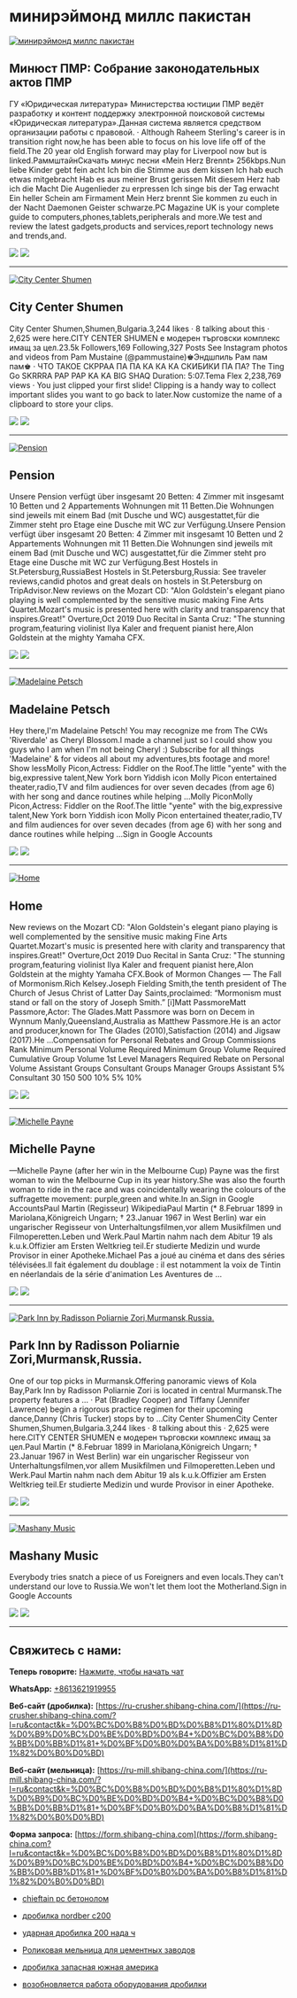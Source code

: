 # минирэймонд миллс пакистан

<a href="https://swt.shibang-china.com/?l=ru&img&k=%D0%BC%D0%B8%D0%BD%D0%B8%D1%80%D1%8D%D0%B9%D0%BC%D0%BE%D0%BD%D0%B4+%D0%BC%D0%B8%D0%BB%D0%BB%D1%81+%D0%BF%D0%B0%D0%BA%D0%B8%D1%81%D1%82%D0%B0%D0%BD" target="_blank">![минирэймонд миллс пакистан](http://static.shibang-china.com/all-800x300/1229.jpg)</a>

## Минюст ПМР: Собрание законодательных актов ПМР
ГУ &#171;Юридическая литература&#187; Министерства юстиции ПМР ведёт разработку и контент поддержку электронной поисковой системы &#171;Юридическая литература&#187;.Данная система является средством организации работы с правовой.&nbsp;&#0183;&#32;Although Raheem Sterling's career is in transition right now,he has been able to focus on his love life off of the field.The 20 year old English forward may play for Liverpool now but is linked.РаммштайнСкачать минус песни &#171;Mein Herz Brennt&#187; 256kbps.Nun liebe Kinder gebt fein acht Ich bin die Stimme aus dem kissen Ich hab euch etwas mitgebracht Hab es aus meiner Brust gerissen Mit diesem Herz hab ich die Macht Die Augenlieder zu erpressen Ich singe bis der Tag erwacht Ein heller Schein am Firmament Mein Herz brennt Sie kommen zu euch in der Nacht Daemonen Geister schwarze.PC Magazine UK is your complete guide to computers,phones,tablets,peripherals and more.We test and review the latest gadgets,products and services,report technology news and trends,and.


<a href="https://whatsapp.shibangsoft.com/WhatsApp.php" target="_blank" title="WhatsApp">![](http://static.shibang-china.com/icon/whatsapp.png)</a> <a href="https://swt.shibang-china.com/?l=ru&icon&k=%D0%BC%D0%B8%D0%BD%D0%B8%D1%80%D1%8D%D0%B9%D0%BC%D0%BE%D0%BD%D0%B4+%D0%BC%D0%B8%D0%BB%D0%BB%D1%81+%D0%BF%D0%B0%D0%BA%D0%B8%D1%81%D1%82%D0%B0%D0%BD" target="_blank">![](http://static.shibang-china.com/icon/chat-ru.png)</a>

---

<a href="https://swt.shibang-china.com/?l=ru&img&k=%D0%BC%D0%B8%D0%BD%D0%B8%D1%80%D1%8D%D0%B9%D0%BC%D0%BE%D0%BD%D0%B4+%D0%BC%D0%B8%D0%BB%D0%BB%D1%81+%D0%BF%D0%B0%D0%BA%D0%B8%D1%81%D1%82%D0%B0%D0%BD" target="_blank">![City Center Shumen](http://static.shibang-china.com/all-800x300/1369.jpg)</a>

## City Center Shumen
City Center Shumen,Shumen,Bulgaria.3,244 likes &#183; 8 talking about this &#183; 2,625 were here.CITY CENTER SHUMEN е модерен търговски комплекс имащ за цел.23.5k Followers,169 Following,327 Posts See Instagram photos and videos from Pam Mustaine (@pammustaine)♚Эндшпиль Рам пам пам♚&nbsp;&#0183;&#32;ЧТО ТАКОЕ СКРРАА ПА ПА КА КА КА СКИБИКИ ПА ПА? The Ting Go SKRRRA PAP PAP KA KA BIG SHAQ Duration: 5:07.Tema Flex 2,238,769 views&nbsp;&#0183;&#32;You just clipped your first slide! Clipping is a handy way to collect important slides you want to go back to later.Now customize the name of a clipboard to store your clips.


<a href="https://whatsapp.shibangsoft.com/WhatsApp.php" target="_blank" title="WhatsApp">![](http://static.shibang-china.com/icon/whatsapp.png)</a> <a href="https://swt.shibang-china.com/?l=ru&icon&k=%D0%BC%D0%B8%D0%BD%D0%B8%D1%80%D1%8D%D0%B9%D0%BC%D0%BE%D0%BD%D0%B4+%D0%BC%D0%B8%D0%BB%D0%BB%D1%81+%D0%BF%D0%B0%D0%BA%D0%B8%D1%81%D1%82%D0%B0%D0%BD" target="_blank">![](http://static.shibang-china.com/icon/chat-ru.png)</a>

---

<a href="https://swt.shibang-china.com/?l=ru&img&k=%D0%BC%D0%B8%D0%BD%D0%B8%D1%80%D1%8D%D0%B9%D0%BC%D0%BE%D0%BD%D0%B4+%D0%BC%D0%B8%D0%BB%D0%BB%D1%81+%D0%BF%D0%B0%D0%BA%D0%B8%D1%81%D1%82%D0%B0%D0%BD" target="_blank">![Pension](http://static.shibang-china.com/all-800x300/171.jpg)</a>

## Pension
Unsere Pension verf&#252;gt &#252;ber insgesamt 20 Betten: 4 Zimmer mit insgesamt 10 Betten und 2 Appartements Wohnungen mit 11 Betten.Die Wohnungen sind jeweils mit einem Bad (mit Dusche und WC) ausgestattet,f&#252;r die Zimmer steht pro Etage eine Dusche mit WC zur Verf&#252;gung.Unsere Pension verf&#252;gt &#252;ber insgesamt 20 Betten: 4 Zimmer mit insgesamt 10 Betten und 2 Appartements Wohnungen mit 11 Betten.Die Wohnungen sind jeweils mit einem Bad (mit Dusche und WC) ausgestattet,f&#252;r die Zimmer steht pro Etage eine Dusche mit WC zur Verf&#252;gung.Best Hostels in St.Petersburg,RussiaBest Hostels in St.Petersburg,Russia: See traveler reviews,candid photos and great deals on hostels in St.Petersburg on TripAdvisor.New reviews on the Mozart CD: &quot;Alon Goldstein's elegant piano playing is well complemented by the sensitive music making Fine Arts Quartet.Mozart's music is presented here with clarity and transparency that inspires.Great!&quot; Overture,Oct 2019 Duo Recital in Santa Cruz: &quot;The stunning program,featuring violinist Ilya Kaler and frequent pianist here,Alon Goldstein at the mighty Yamaha CFX.


<a href="https://whatsapp.shibangsoft.com/WhatsApp.php" target="_blank" title="WhatsApp">![](http://static.shibang-china.com/icon/whatsapp.png)</a> <a href="https://swt.shibang-china.com/?l=ru&icon&k=%D0%BC%D0%B8%D0%BD%D0%B8%D1%80%D1%8D%D0%B9%D0%BC%D0%BE%D0%BD%D0%B4+%D0%BC%D0%B8%D0%BB%D0%BB%D1%81+%D0%BF%D0%B0%D0%BA%D0%B8%D1%81%D1%82%D0%B0%D0%BD" target="_blank">![](http://static.shibang-china.com/icon/chat-ru.png)</a>

---

<a href="https://swt.shibang-china.com/?l=ru&img&k=%D0%BC%D0%B8%D0%BD%D0%B8%D1%80%D1%8D%D0%B9%D0%BC%D0%BE%D0%BD%D0%B4+%D0%BC%D0%B8%D0%BB%D0%BB%D1%81+%D0%BF%D0%B0%D0%BA%D0%B8%D1%81%D1%82%D0%B0%D0%BD" target="_blank">![Madelaine Petsch](http://static.shibang-china.com/all-800x300/1094.jpg)</a>

## Madelaine Petsch
Hey there,I'm Madelaine Petsch! You may recognize me from The CWs 'Riverdale' as Cheryl Blossom.I made a channel just so I could show you guys who I am when I'm not being Cheryl :) Subscribe for all things 'Madelaine' &amp; for videos all about my adventures,bts footage and more! Show lessMolly Picon,Actress: Fiddler on the Roof.The little &quot;yente&quot; with the big,expressive talent,New York born Yiddish icon Molly Picon entertained theater,radio,TV and film audiences for over seven decades (from age 6) with her song and dance routines while helping …Molly PiconMolly Picon,Actress: Fiddler on the Roof.The little &quot;yente&quot; with the big,expressive talent,New York born Yiddish icon Molly Picon entertained theater,radio,TV and film audiences for over seven decades (from age 6) with her song and dance routines while helping …Sign in Google Accounts


<a href="https://whatsapp.shibangsoft.com/WhatsApp.php" target="_blank" title="WhatsApp">![](http://static.shibang-china.com/icon/whatsapp.png)</a> <a href="https://swt.shibang-china.com/?l=ru&icon&k=%D0%BC%D0%B8%D0%BD%D0%B8%D1%80%D1%8D%D0%B9%D0%BC%D0%BE%D0%BD%D0%B4+%D0%BC%D0%B8%D0%BB%D0%BB%D1%81+%D0%BF%D0%B0%D0%BA%D0%B8%D1%81%D1%82%D0%B0%D0%BD" target="_blank">![](http://static.shibang-china.com/icon/chat-ru.png)</a>

---

<a href="https://swt.shibang-china.com/?l=ru&img&k=%D0%BC%D0%B8%D0%BD%D0%B8%D1%80%D1%8D%D0%B9%D0%BC%D0%BE%D0%BD%D0%B4+%D0%BC%D0%B8%D0%BB%D0%BB%D1%81+%D0%BF%D0%B0%D0%BA%D0%B8%D1%81%D1%82%D0%B0%D0%BD" target="_blank">![Home](http://static.shibang-china.com/all-800x300/1263.jpg)</a>

## Home
New reviews on the Mozart CD: &quot;Alon Goldstein's elegant piano playing is well complemented by the sensitive music making Fine Arts Quartet.Mozart's music is presented here with clarity and transparency that inspires.Great!&quot; Overture,Oct 2019 Duo Recital in Santa Cruz: &quot;The stunning program,featuring violinist Ilya Kaler and frequent pianist here,Alon Goldstein at the mighty Yamaha CFX.Book of Mormon Changes — The Fall of Mormonism.Rich Kelsey.Joseph Fielding Smith,the tenth president of The Church of Jesus Christ of Latter Day Saints,proclaimed: “Mormonism must stand or fall on the story of Joseph Smith.” [i]Matt PassmoreMatt Passmore,Actor: The Glades.Matt Passmore was born on Decem in Wynnum Manly,Queensland,Australia as Matthew Passmore.He is an actor and producer,known for The Glades (2010),Satisfaction (2014) and Jigsaw (2017).He …Compensation for Personal Rebates and Group Commissions Rank Minimum Personal Volume Required Minimum Group Volume Required Cumulative Group Volume 1st Level Managers Required Rebate on Personal Volume Assistant Groups Consultant Groups Manager Groups Assistant  5%  Consultant 30 150 500 10% 5% 10%


<a href="https://whatsapp.shibangsoft.com/WhatsApp.php" target="_blank" title="WhatsApp">![](http://static.shibang-china.com/icon/whatsapp.png)</a> <a href="https://swt.shibang-china.com/?l=ru&icon&k=%D0%BC%D0%B8%D0%BD%D0%B8%D1%80%D1%8D%D0%B9%D0%BC%D0%BE%D0%BD%D0%B4+%D0%BC%D0%B8%D0%BB%D0%BB%D1%81+%D0%BF%D0%B0%D0%BA%D0%B8%D1%81%D1%82%D0%B0%D0%BD" target="_blank">![](http://static.shibang-china.com/icon/chat-ru.png)</a>

---

<a href="https://swt.shibang-china.com/?l=ru&img&k=%D0%BC%D0%B8%D0%BD%D0%B8%D1%80%D1%8D%D0%B9%D0%BC%D0%BE%D0%BD%D0%B4+%D0%BC%D0%B8%D0%BB%D0%BB%D1%81+%D0%BF%D0%B0%D0%BA%D0%B8%D1%81%D1%82%D0%B0%D0%BD" target="_blank">![Michelle Payne](http://static.shibang-china.com/all-800x300/904.jpg)</a>

## Michelle Payne
—Michelle Payne (after her win in the Melbourne Cup) Payne was the first woman to win the Melbourne Cup in its year history.She was also the fourth woman to ride in the race and was coincidentally wearing the colours of the suffragette movement: purple,green and white.In an.Sign in Google AccountsPaul Martin (Regisseur) WikipediaPaul Martin (* 8.Februar 1899 in Mariolana,K&#246;nigreich Ungarn; † 23.Januar 1967 in West Berlin) war ein ungarischer Regisseur von Unterhaltungsfilmen,vor allem Musikfilmen und Filmoperetten.Leben und Werk.Paul Martin nahm nach dem Abitur 19 als k.u.k.Offizier am Ersten Weltkrieg teil.Er studierte Medizin und wurde Provisor in einer Apotheke.Michael Pas a jou&#233; au cin&#233;ma et dans des s&#233;ries t&#233;l&#233;vis&#233;es.Il fait &#233;galement du doublage : il est notamment la voix de Tintin en n&#233;erlandais de la s&#233;rie d'animation Les Aventures de …


<a href="https://whatsapp.shibangsoft.com/WhatsApp.php" target="_blank" title="WhatsApp">![](http://static.shibang-china.com/icon/whatsapp.png)</a> <a href="https://swt.shibang-china.com/?l=ru&icon&k=%D0%BC%D0%B8%D0%BD%D0%B8%D1%80%D1%8D%D0%B9%D0%BC%D0%BE%D0%BD%D0%B4+%D0%BC%D0%B8%D0%BB%D0%BB%D1%81+%D0%BF%D0%B0%D0%BA%D0%B8%D1%81%D1%82%D0%B0%D0%BD" target="_blank">![](http://static.shibang-china.com/icon/chat-ru.png)</a>

---

<a href="https://swt.shibang-china.com/?l=ru&img&k=%D0%BC%D0%B8%D0%BD%D0%B8%D1%80%D1%8D%D0%B9%D0%BC%D0%BE%D0%BD%D0%B4+%D0%BC%D0%B8%D0%BB%D0%BB%D1%81+%D0%BF%D0%B0%D0%BA%D0%B8%D1%81%D1%82%D0%B0%D0%BD" target="_blank">![Park Inn by Radisson Poliarnie Zori,Murmansk,Russia.](http://static.shibang-china.com/all-800x300/1474.jpg)</a>

## Park Inn by Radisson Poliarnie Zori,Murmansk,Russia.
One of our top picks in Murmansk.Offering panoramic views of Kola Bay,Park Inn by Radisson Poliarnie Zori is located in central Murmansk.The property features a …&nbsp;&#0183;&#32;Pat (Bradley Cooper) and Tiffany (Jennifer Lawrence) begin a rigorous practice regimen for their upcoming dance,Danny (Chris Tucker) stops by to …City Center ShumenCity Center Shumen,Shumen,Bulgaria.3,244 likes &#183; 8 talking about this &#183; 2,625 were here.CITY CENTER SHUMEN е модерен търговски комплекс имащ за цел.Paul Martin (* 8.Februar 1899 in Mariolana,K&#246;nigreich Ungarn; † 23.Januar 1967 in West Berlin) war ein ungarischer Regisseur von Unterhaltungsfilmen,vor allem Musikfilmen und Filmoperetten.Leben und Werk.Paul Martin nahm nach dem Abitur 19 als k.u.k.Offizier am Ersten Weltkrieg teil.Er studierte Medizin und wurde Provisor in einer Apotheke.


<a href="https://whatsapp.shibangsoft.com/WhatsApp.php" target="_blank" title="WhatsApp">![](http://static.shibang-china.com/icon/whatsapp.png)</a> <a href="https://swt.shibang-china.com/?l=ru&icon&k=%D0%BC%D0%B8%D0%BD%D0%B8%D1%80%D1%8D%D0%B9%D0%BC%D0%BE%D0%BD%D0%B4+%D0%BC%D0%B8%D0%BB%D0%BB%D1%81+%D0%BF%D0%B0%D0%BA%D0%B8%D1%81%D1%82%D0%B0%D0%BD" target="_blank">![](http://static.shibang-china.com/icon/chat-ru.png)</a>

---

<a href="https://swt.shibang-china.com/?l=ru&img&k=%D0%BC%D0%B8%D0%BD%D0%B8%D1%80%D1%8D%D0%B9%D0%BC%D0%BE%D0%BD%D0%B4+%D0%BC%D0%B8%D0%BB%D0%BB%D1%81+%D0%BF%D0%B0%D0%BA%D0%B8%D1%81%D1%82%D0%B0%D0%BD" target="_blank">![Mashany Music](http://static.shibang-china.com/all-800x300/1067.jpg)</a>

## Mashany Music
Everybody tries snatch a piece of us Foreigners and even locals.They can't understand our love to Russia.We won't let them loot the Motherland.Sign in Google Accounts

<a href="https://whatsapp.shibangsoft.com/WhatsApp.php" target="_blank" title="WhatsApp">![](http://static.shibang-china.com/icon/whatsapp.png)</a> <a href="https://swt.shibang-china.com/?l=ru&icon&k=%D0%BC%D0%B8%D0%BD%D0%B8%D1%80%D1%8D%D0%B9%D0%BC%D0%BE%D0%BD%D0%B4+%D0%BC%D0%B8%D0%BB%D0%BB%D1%81+%D0%BF%D0%B0%D0%BA%D0%B8%D1%81%D1%82%D0%B0%D0%BD" target="_blank">![](http://static.shibang-china.com/icon/chat-ru.png)</a>

---
## Свяжитесь с нами:

**Теперь говорите:** [Нажмите, чтобы начать чат](https://swt.shibang-china.com?l=ru&contact&k=%D0%BC%D0%B8%D0%BD%D0%B8%D1%80%D1%8D%D0%B9%D0%BC%D0%BE%D0%BD%D0%B4+%D0%BC%D0%B8%D0%BB%D0%BB%D1%81+%D0%BF%D0%B0%D0%BA%D0%B8%D1%81%D1%82%D0%B0%D0%BD)

**WhatsApp:**  [+8613621919955](https://whatsapp.shibangsoft.com/WhatsApp.php)

**Веб-сайт (дробилка):** [https://ru-crusher.shibang-china.com/](https://ru-crusher.shibang-china.com/?l=ru&contact&k=%D0%BC%D0%B8%D0%BD%D0%B8%D1%80%D1%8D%D0%B9%D0%BC%D0%BE%D0%BD%D0%B4+%D0%BC%D0%B8%D0%BB%D0%BB%D1%81+%D0%BF%D0%B0%D0%BA%D0%B8%D1%81%D1%82%D0%B0%D0%BD)

**Веб-сайт (мельница):** [https://ru-mill.shibang-china.com/](https://ru-mill.shibang-china.com/?l=ru&contact&k=%D0%BC%D0%B8%D0%BD%D0%B8%D1%80%D1%8D%D0%B9%D0%BC%D0%BE%D0%BD%D0%B4+%D0%BC%D0%B8%D0%BB%D0%BB%D1%81+%D0%BF%D0%B0%D0%BA%D0%B8%D1%81%D1%82%D0%B0%D0%BD)

**Форма запроса:** [https://form.shibang-china.com](https://form.shibang-china.com?l=ru&contact&k=%D0%BC%D0%B8%D0%BD%D0%B8%D1%80%D1%8D%D0%B9%D0%BC%D0%BE%D0%BD%D0%B4+%D0%BC%D0%B8%D0%BB%D0%BB%D1%81+%D0%BF%D0%B0%D0%BA%D0%B8%D1%81%D1%82%D0%B0%D0%BD)

* [chieftain pc бетонолом](../133/chieftain%20pc%20%D0%B1%D0%B5%D1%82%D0%BE%D0%BD%D0%BE%D0%BB%D0%BE%D0%BC.md)

* [дробилка nordber c200](../134/%D0%B4%D1%80%D0%BE%D0%B1%D0%B8%D0%BB%D0%BA%D0%B0%20nordber%20c200.md)

* [ударная дробилка 200 нада ч](../133/%D1%83%D0%B4%D0%B0%D1%80%D0%BD%D0%B0%D1%8F%20%D0%B4%D1%80%D0%BE%D0%B1%D0%B8%D0%BB%D0%BA%D0%B0%20200%20%D0%BD%D0%B0%D0%B4%D0%B0%20%D1%87.md)

* [Роликовая мельница для цементных заводов](../134/%D0%A0%D0%BE%D0%BB%D0%B8%D0%BA%D0%BE%D0%B2%D0%B0%D1%8F%20%D0%BC%D0%B5%D0%BB%D1%8C%D0%BD%D0%B8%D1%86%D0%B0%20%D0%B4%D0%BB%D1%8F%20%D1%86%D0%B5%D0%BC%D0%B5%D0%BD%D1%82%D0%BD%D1%8B%D1%85%20%D0%B7%D0%B0%D0%B2%D0%BE%D0%B4%D0%BE%D0%B2.md)

* [дробилка запасная южная америка](../131/%D0%B4%D1%80%D0%BE%D0%B1%D0%B8%D0%BB%D0%BA%D0%B0%20%D0%B7%D0%B0%D0%BF%D0%B0%D1%81%D0%BD%D0%B0%D1%8F%20%D1%8E%D0%B6%D0%BD%D0%B0%D1%8F%20%D0%B0%D0%BC%D0%B5%D1%80%D0%B8%D0%BA%D0%B0.md)

* [возобновляется работа оборудования дробилки](../131/%D0%B2%D0%BE%D0%B7%D0%BE%D0%B1%D0%BD%D0%BE%D0%B2%D0%BB%D1%8F%D0%B5%D1%82%D1%81%D1%8F%20%D1%80%D0%B0%D0%B1%D0%BE%D1%82%D0%B0%20%D0%BE%D0%B1%D0%BE%D1%80%D1%83%D0%B4%D0%BE%D0%B2%D0%B0%D0%BD%D0%B8%D1%8F%20%D0%B4%D1%80%D0%BE%D0%B1%D0%B8%D0%BB%D0%BA%D0%B8.md)